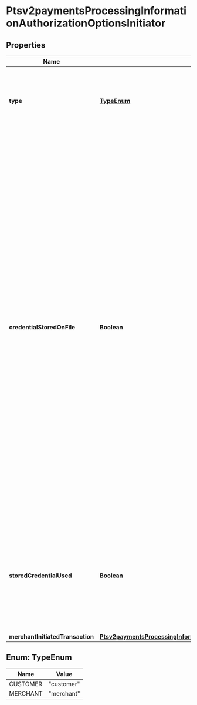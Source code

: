 
# Ptsv2paymentsProcessingInformationAuthorizationOptionsInitiator

## Properties
Name | Type | Description | Notes
------------ | ------------- | ------------- | -------------
**type** | [**TypeEnum**](#TypeEnum) | This field indicates whether the transaction is a merchant-initiated transaction or customer-initiated transaction.  Valid values: - **customer** - **merchant**  |  [optional]
**credentialStoredOnFile** | **Boolean** | Indicates to the issuing bank two things: - The merchant has received consent from the cardholder to store their card details on file - The merchant wants the issuing bank to check out the card details before the merchant initiates their first transaction for this cardholder. The purpose of the merchant-initiated transaction is to ensure that the cardholder’s credentials are valid (that the card is not stolen or has restrictions) and that the card details are good to be stored on the merchant’s file for future transactions.  Valid values: - &#x60;true&#x60; means merchant will use this transaction to store payment credentials for follow-up merchant-initiated transactions. - &#x60;false&#x60; means merchant will not use this transaction to store payment credentials for follow-up merchant-initiated transactions.  For details, see &#x60;subsequent_auth_first&#x60; field description in the [Credit Card Services Using the SCMP API Guide.](https://apps.cybersource.com/library/documentation/dev_guides/CC_Svcs_SCMP_API/html/wwhelp/wwhimpl/js/html/wwhelp.htm)  **NOTE:** The value for this field does not correspond to any data in the TC 33 capture file5. This field is supported only for Visa transactions on CyberSource through VisaNet.  |  [optional]
**storedCredentialUsed** | **Boolean** | Indicates to an issuing bank whether a merchant-initiated transaction came from a card that was already stored on file.  Possible values: - **true** means the merchant-initiated transaction came from a card that was already stored on file. - **false**  means the merchant-initiated transaction came from a card that was not stored on file.  |  [optional]
**merchantInitiatedTransaction** | [**Ptsv2paymentsProcessingInformationAuthorizationOptionsInitiatorMerchantInitiatedTransaction**](Ptsv2paymentsProcessingInformationAuthorizationOptionsInitiatorMerchantInitiatedTransaction.md) |  |  [optional]


<a name="TypeEnum"></a>
## Enum: TypeEnum
Name | Value
---- | -----
CUSTOMER | &quot;customer&quot;
MERCHANT | &quot;merchant&quot;



